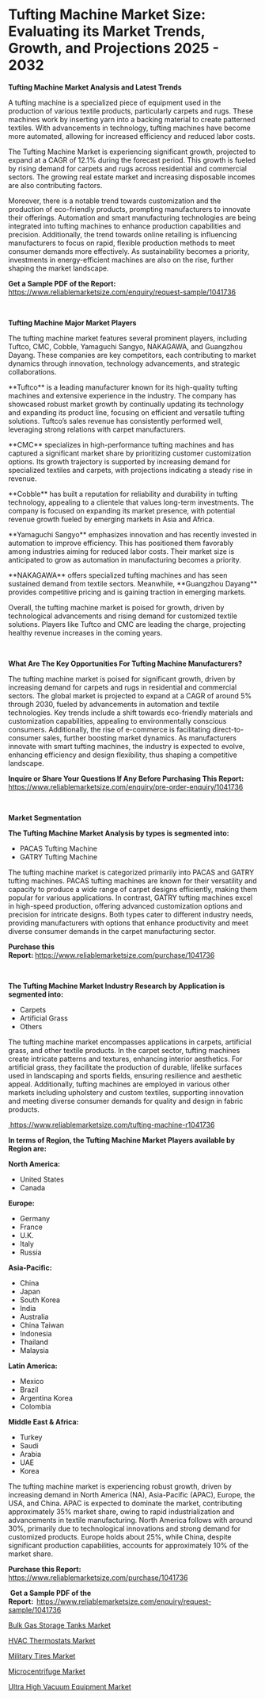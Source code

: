 <p><h1>Tufting Machine Market Size: Evaluating its Market Trends, Growth, and Projections 2025 - 2032</h1></p><p><strong>Tufting Machine Market Analysis and Latest Trends</strong></p>
<p><p>A tufting machine is a specialized piece of equipment used in the production of various textile products, particularly carpets and rugs. These machines work by inserting yarn into a backing material to create patterned textiles. With advancements in technology, tufting machines have become more automated, allowing for increased efficiency and reduced labor costs.</p><p>The Tufting Machine Market is experiencing significant growth, projected to expand at a CAGR of 12.1% during the forecast period. This growth is fueled by rising demand for carpets and rugs across residential and commercial sectors. The growing real estate market and increasing disposable incomes are also contributing factors. </p><p>Moreover, there is a notable trend towards customization and the production of eco-friendly products, prompting manufacturers to innovate their offerings. Automation and smart manufacturing technologies are being integrated into tufting machines to enhance production capabilities and precision. Additionally, the trend towards online retailing is influencing manufacturers to focus on rapid, flexible production methods to meet consumer demands more effectively. As sustainability becomes a priority, investments in energy-efficient machines are also on the rise, further shaping the market landscape.</p></p>
<p><strong>Get a Sample PDF of the Report:&nbsp;</strong> <a href="https://www.reliablemarketsize.com/enquiry/request-sample/1041736?utm_campaign=1999&utm_medium=2&utm_source=Github&utm_content=ia&utm_term=08042025&utm_id=tufting-machine">https://www.reliablemarketsize.com/enquiry/request-sample/1041736</a></p>
<p>&nbsp;</p>
<p><strong>Tufting Machine Major Market Players</strong></p>
<p><p>The tufting machine market features several prominent players, including Tuftco, CMC, Cobble, Yamaguchi Sangyo, NAKAGAWA, and Guangzhou Dayang. These companies are key competitors, each contributing to market dynamics through innovation, technology advancements, and strategic collaborations.</p><p>**Tuftco** is a leading manufacturer known for its high-quality tufting machines and extensive experience in the industry. The company has showcased robust market growth by continually updating its technology and expanding its product line, focusing on efficient and versatile tufting solutions. Tuftco’s sales revenue has consistently performed well, leveraging strong relations with carpet manufacturers.</p><p>**CMC** specializes in high-performance tufting machines and has captured a significant market share by prioritizing customer customization options. Its growth trajectory is supported by increasing demand for specialized textiles and carpets, with projections indicating a steady rise in revenue.</p><p>**Cobble** has built a reputation for reliability and durability in tufting technology, appealing to a clientele that values long-term investments. The company is focused on expanding its market presence, with potential revenue growth fueled by emerging markets in Asia and Africa.</p><p>**Yamaguchi Sangyo** emphasizes innovation and has recently invested in automation to improve efficiency. This has positioned them favorably among industries aiming for reduced labor costs. Their market size is anticipated to grow as automation in manufacturing becomes a priority.</p><p>**NAKAGAWA** offers specialized tufting machines and has seen sustained demand from textile sectors. Meanwhile, **Guangzhou Dayang** provides competitive pricing and is gaining traction in emerging markets.</p><p>Overall, the tufting machine market is poised for growth, driven by technological advancements and rising demand for customized textile solutions. Players like Tuftco and CMC are leading the charge, projecting healthy revenue increases in the coming years.</p></p>
<p>&nbsp;</p>
<p><strong>What Are The Key Opportunities For Tufting Machine Manufacturers?</strong></p>
<p><p>The tufting machine market is poised for significant growth, driven by increasing demand for carpets and rugs in residential and commercial sectors. The global market is projected to expand at a CAGR of around 5% through 2030, fueled by advancements in automation and textile technologies. Key trends include a shift towards eco-friendly materials and customization capabilities, appealing to environmentally conscious consumers. Additionally, the rise of e-commerce is facilitating direct-to-consumer sales, further boosting market dynamics. As manufacturers innovate with smart tufting machines, the industry is expected to evolve, enhancing efficiency and design flexibility, thus shaping a competitive landscape.</p></p>
<p><strong>Inquire or Share Your Questions If Any Before Purchasing This Report:</strong> <a href="https://www.reliablemarketsize.com/enquiry/pre-order-enquiry/1041736?utm_campaign=1999&utm_medium=2&utm_source=Github&utm_content=ia&utm_term=08042025&utm_id=tufting-machine">https://www.reliablemarketsize.com/enquiry/pre-order-enquiry/1041736</a></p>
<p>&nbsp;</p>
<p><strong>Market Segmentation</strong></p>
<p><strong>The Tufting Machine Market Analysis by types is segmented into:</strong></p>
<p><ul><li>PACAS Tufting Machine</li><li>GATRY Tufting Machine</li></ul></p>
<p><p>The tufting machine market is categorized primarily into PACAS and GATRY tufting machines. PACAS tufting machines are known for their versatility and capacity to produce a wide range of carpet designs efficiently, making them popular for various applications. In contrast, GATRY tufting machines excel in high-speed production, offering advanced customization options and precision for intricate designs. Both types cater to different industry needs, providing manufacturers with options that enhance productivity and meet diverse consumer demands in the carpet manufacturing sector.</p></p>
<p><strong>Purchase this Report:&nbsp;</strong><a href="https://www.reliablemarketsize.com/purchase/1041736?utm_campaign=1999&utm_medium=2&utm_source=Github&utm_content=ia&utm_term=08042025&utm_id=tufting-machine">https://www.reliablemarketsize.com/purchase/1041736</a></p>
<p>&nbsp;</p>
<p><strong>The Tufting Machine Market Industry Research by Application is segmented into:</strong></p>
<p><ul><li>Carpets</li><li>Artificial Grass</li><li>Others</li></ul></p>
<p><p>The tufting machine market encompasses applications in carpets, artificial grass, and other textile products. In the carpet sector, tufting machines create intricate patterns and textures, enhancing interior aesthetics. For artificial grass, they facilitate the production of durable, lifelike surfaces used in landscaping and sports fields, ensuring resilience and aesthetic appeal. Additionally, tufting machines are employed in various other markets including upholstery and custom textiles, supporting innovation and meeting diverse consumer demands for quality and design in fabric products.</p></p>
<p><a href="https://www.reliablemarketsize.com/tufting-machine-r1041736?utm_campaign=1999&utm_medium=2&utm_source=Github&utm_content=ia&utm_term=08042025&utm_id=tufting-machine">&nbsp;https://www.reliablemarketsize.com/tufting-machine-r1041736</a></p>
<p><strong>In terms of Region, the Tufting Machine Market Players available by Region are:</strong></p>
<p>
    <p> <strong> North America: </strong>
        <ul>
            <li>United States</li>
            <li>Canada</li>
        </ul>
        </p> 
    <p> <strong> Europe: </strong>
        <ul>
            <li>Germany</li>
            <li>France</li>
            <li>U.K.</li>
            <li>Italy</li>
            <li>Russia</li>
        </ul>
        </p> 
    <p> <strong> Asia-Pacific: </strong>
        <ul>
            <li>China</li>
            <li>Japan</li>
            <li>South Korea</li>
            <li>India</li>
            <li>Australia</li>
            <li>China Taiwan</li>
            <li>Indonesia</li>
            <li>Thailand</li>
            <li>Malaysia</li>
        </ul>
        </p> 
    <p> <strong> Latin America: </strong>
        <ul>
            <li>Mexico</li>
            <li>Brazil</li>
            <li>Argentina Korea</li>
            <li>Colombia</li>
        </ul>
        </p> 
    <p> <strong> Middle East & Africa: </strong>
        <ul>
            <li>Turkey</li>
            <li>Saudi</li>
            <li>Arabia</li>
            <li>UAE</li>
            <li>Korea</li>
        </ul>
    </p>
    </p>
<p><p>The tufting machine market is experiencing robust growth, driven by increasing demand in North America (NA), Asia-Pacific (APAC), Europe, the USA, and China. APAC is expected to dominate the market, contributing approximately 35% market share, owing to rapid industrialization and advancements in textile manufacturing. North America follows with around 30%, primarily due to technological innovations and strong demand for customized products. Europe holds about 25%, while China, despite significant production capabilities, accounts for approximately 10% of the market share.</p></p>
<p><strong>Purchase this Report: </strong><a href="https://www.reliablemarketsize.com/purchase/1041736?utm_campaign=1999&utm_medium=2&utm_source=Github&utm_content=ia&utm_term=08042025&utm_id=tufting-machine">https://www.reliablemarketsize.com/purchase/1041736</a></p>
<p>&nbsp;<strong>Get a Sample PDF of the Report:&nbsp;&nbsp;</strong><a href="https://www.reliablemarketsize.com/enquiry/request-sample/1041736?utm_campaign=1999&utm_medium=2&utm_source=Github&utm_content=ia&utm_term=08042025&utm_id=tufting-machine">https://www.reliablemarketsize.com/enquiry/request-sample/1041736</a></p>
<p><strong></strong></p>
<p><p><a href="https://github.com/abidomamen/Market-Research-Report-List-1/blob/main/bulk-gas-storage-tanks-market.md?utm_campaign=1999&utm_medium=2&utm_source=Github&utm_content=ia&utm_term=08042025&utm_id=tufting-machine">Bulk Gas Storage Tanks Market</a></p><p><a href="https://github.com/baheraennika/Market-Research-Report-List-1/blob/main/hvac-thermostats-market.md?utm_campaign=1999&utm_medium=2&utm_source=Github&utm_content=ia&utm_term=08042025&utm_id=tufting-machine">HVAC Thermostats Market</a></p><p><a href="https://github.com/adelanwkadua/Market-Research-Report-List-1/blob/main/military-tires-market.md?utm_campaign=1999&utm_medium=2&utm_source=Github&utm_content=ia&utm_term=08042025&utm_id=tufting-machine">Military Tires Market</a></p><p><a href="https://github.com/leijavaagexo/Market-Research-Report-List-1/blob/main/microcentrifuge-market.md?utm_campaign=1999&utm_medium=2&utm_source=Github&utm_content=ia&utm_term=08042025&utm_id=tufting-machine">Microcentrifuge Market</a></p><p><a href="https://github.com/mokeleveisel/Market-Research-Report-List-1/blob/main/ultra-high-vacuum-equipment-market.md?utm_campaign=1999&utm_medium=2&utm_source=Github&utm_content=ia&utm_term=08042025&utm_id=tufting-machine">Ultra High Vacuum Equipment Market</a></p></p>